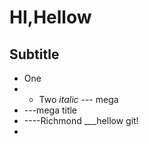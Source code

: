 # HI,Hellow
## Subtitle
* One
* * Two _italic_
--- mega
* ---mega title
* ----Richmond
___hellow git!
* 

